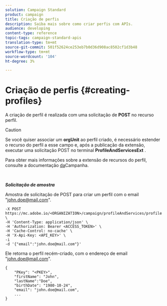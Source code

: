 ```yaml
---
solution: Campaign Standard
product: campaign
title: Criação de perfis
description: Saiba mais sobre como criar perfis com APIs.
audience: developing
content-type: reference
topic-tags: campaign-standard-apis
translation-type: tm+mt
source-git-commit: 501f52624ce253eb7b0d36d908ac8502cf1d3b48
workflow-type: tm+mt
source-wordcount: '104'
ht-degree: 3%

---
```



# Criação de perfis {#creating-profiles}

A criação de perfil é realizada com uma solicitação de **POST** no recurso perfil.

>[!CAUTION]
>
>Se você quiser associar um <b>orgUnit</b> ao perfil criado, é necessário estender o recurso do perfil a esse campo e, após a publicação da extensão, executar uma solicitação POST no terminal <b>ProfileAndServicesExt</b> .
>
>Para obter mais informações sobre a extensão de recursos do perfil, consulte a documentação <a href="https://helpx.adobe.com/campaign/standard/administration/using/organizational-units.html#partitioning-profiles">da</a>Campanha.

<br/>

***Solicitação de amostra***

Amostra de solicitação de POST para criar um perfil com o email &quot;john.doe@mail.com&quot;.

```
-X POST https://mc.adobe.io/<ORGANIZATION>/campaign/profileAndServices/profile \
-H 'Content-Type: application/json' \
-H 'Authorization: Bearer <ACCESS_TOKEN>' \
-H 'Cache-Control: no-cache' \
-H 'X-Api-Key: <API_KEY>' \
-i
-d '{"email":"john.doe@mail.com"}'
```

Ele retorna o perfil recém-criado, com o endereço de email &quot;john.doe@mail.com&quot;.

```
{
    "PKey": "<PKEY>",
    "firstName": "John",
    "lastName":"Doe",
    "birthDate": "1980-10-24",
    "email": "john.doe@mail.com",
    ...
}
```
